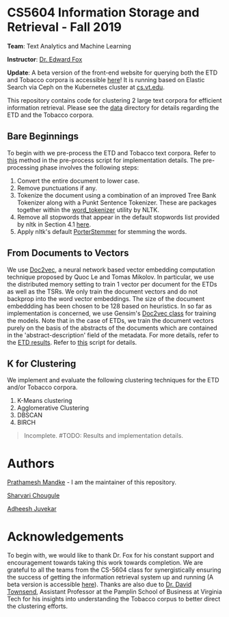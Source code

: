# CS5604 Information Storage and Retrieval - Fall 2019

**Team**: Text Analytics and Machine Learning

**Instructor**: [Dr. Edward Fox](https://fox.cs.vt.edu/)

**Update**: A beta version of the front-end website for querying both the ETD and Tobacco corpora is accessible [here](http://2001.0468.0c80.6102.0001.7015.a60f.cf44.ip6.name:3000/)! It is running based on Elastic Search via Ceph on the Kubernetes cluster at [cs.vt.edu](cs.vt.edu).

This repository contains code for clustering 2 large text corpora for efficient information retrieval. Please see the [data](https://github.com/pkmandke/cs5604-tml-clustering/tree/master/data) directory for details regarding the ETD and the Tobacco corpora.

## Bare Beginnings

To begin with we pre-process the ETD and Tobacco text corpora. Refer to [this](https://github.com/pkmandke/cs5604-tml-clustering/blob/f80aa07df09409f517ea4b81ad3e8b3f982f7257/src/pre_process.py#L48) method in the pre-process script for implementation details. The pre-processing phase involves the following steps:

1. Convert the entire document to lower case.
2. Remove punctuations if any.
3. Tokenize the document using a combination of an improved Tree Bank Tokenizer along with a Punkt Sentence Tokenizer. These are packages together within the [word_tokenizer](https://www.nltk.org/api/nltk.tokenize.html) utility by NLTK.
4. Remove all stopwords that appear in the default stopwords list provided by nltk in Section 4.1 [here](https://www.nltk.org/book/ch02.html).
5. Apply nltk's default [PorterStemmer](https://www.nltk.org/_modules/nltk/stem/porter.html) for stemming the words.

## From Documents to Vectors

We use [Doc2vec](https://cs.stanford.edu/~quocle/paragraph_vector.pdf), a neural network based vector embedding computation technique proposed by Quoc Le and Tomas Mikolov. In particular, we use the distributed memory setting to train 1 vector per document for the ETDs as well as the TSRs. We only train the document vectors and do not backprop into the word vector embeddings. The size of the document embeddding has been chosen to be 128 based on heuristics. In so far as implementation is concerned, we use Gensim's [Doc2vec class](https://radimrehurek.com/gensim/models/doc2vec.html#gensim.models.doc2vec.Doc2Vec) for training the models. Note that in the case of ETDs, we train the document vectors purely on the basis of the abstracts of the documents which are contained in the 'abstract-description' field of the metadata. For more details, refer to the [ETD results](src/ETD_results.ipynb). Refer to [this](https://github.com/pkmandke/cs5604-tml-clustering/blob/f80aa07df09409f517ea4b81ad3e8b3f982f7257/src/pre_process.py#L22) script for details.

## K for Clustering

We implement and evaluate the following clustering techniques for the ETD and/or Tobacco corpora. 

1. K-Means clustering
2. Agglomerative Clustering
3. DBSCAN
4. BIRCH


> Incomplete. #TODO: Results and implementation details.

# Authors

[Prathamesh Mandke](https://pkmandke.github.io/) - I am the maintainer of this repository. 

[Sharvari Chougule]()

[Adheesh Juvekar]()

# Acknowledgements

To begin with, we would like to thank Dr. Fox for his constant support and encouragement towards taking this work towards completion. We are grateful to all the teams from the CS-5604 class for synergistically ensuring the success of getting the information retrieval system up and running (A beta version is accessible [here](http://2001.0468.0c80.6102.0001.7015.a60f.cf44.ip6.name:3000/)). Thanks are also due to [Dr. David Townsend](https://management.pamplin.vt.edu/faculty/directory/townsend-david.html), Assistant Professor at the Pamplin School of Business at Virginia Tech for his insights into understanding the Tobacco corpus to better direct the clustering efforts. 
